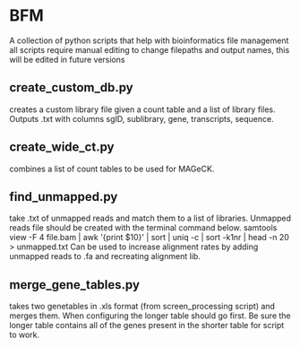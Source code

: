 # BFM
A collection of python scripts that help with bioinformatics file management
all scripts require manual editing to change filepaths and output names, this will be edited in future versions

## create_custom_db.py
creates a custom library file given a count table and a list of library files. Outputs .txt with columns sgID, sublibrary, gene, transcripts, sequence.

## create_wide_ct.py
combines a list of count tables to be used for MAGeCK.

## find_unmapped.py
take .txt of unmapped reads and match them to a list of libraries. Unmapped reads file should be created with the terminal command below. 
samtools view -F 4 file.bam | awk '{print $10}' | sort | uniq -c | sort -k1nr | head -n 20 > unmapped.txt
Can be used to increase alignment rates by adding unmapped reads to .fa and recreating alignment lib.

## merge_gene_tables.py
takes two genetables in .xls format (from screen_processing script) and merges them. When configuring the longer table should go first. Be sure the longer table contains all of the genes present in the shorter table for script to work. 

